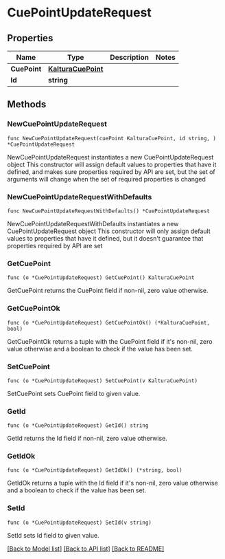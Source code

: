 # CuePointUpdateRequest

## Properties

Name | Type | Description | Notes
------------ | ------------- | ------------- | -------------
**CuePoint** | [**KalturaCuePoint**](KalturaCuePoint.md) |  | 
**Id** | **string** |  | 

## Methods

### NewCuePointUpdateRequest

`func NewCuePointUpdateRequest(cuePoint KalturaCuePoint, id string, ) *CuePointUpdateRequest`

NewCuePointUpdateRequest instantiates a new CuePointUpdateRequest object
This constructor will assign default values to properties that have it defined,
and makes sure properties required by API are set, but the set of arguments
will change when the set of required properties is changed

### NewCuePointUpdateRequestWithDefaults

`func NewCuePointUpdateRequestWithDefaults() *CuePointUpdateRequest`

NewCuePointUpdateRequestWithDefaults instantiates a new CuePointUpdateRequest object
This constructor will only assign default values to properties that have it defined,
but it doesn't guarantee that properties required by API are set

### GetCuePoint

`func (o *CuePointUpdateRequest) GetCuePoint() KalturaCuePoint`

GetCuePoint returns the CuePoint field if non-nil, zero value otherwise.

### GetCuePointOk

`func (o *CuePointUpdateRequest) GetCuePointOk() (*KalturaCuePoint, bool)`

GetCuePointOk returns a tuple with the CuePoint field if it's non-nil, zero value otherwise
and a boolean to check if the value has been set.

### SetCuePoint

`func (o *CuePointUpdateRequest) SetCuePoint(v KalturaCuePoint)`

SetCuePoint sets CuePoint field to given value.


### GetId

`func (o *CuePointUpdateRequest) GetId() string`

GetId returns the Id field if non-nil, zero value otherwise.

### GetIdOk

`func (o *CuePointUpdateRequest) GetIdOk() (*string, bool)`

GetIdOk returns a tuple with the Id field if it's non-nil, zero value otherwise
and a boolean to check if the value has been set.

### SetId

`func (o *CuePointUpdateRequest) SetId(v string)`

SetId sets Id field to given value.



[[Back to Model list]](../README.md#documentation-for-models) [[Back to API list]](../README.md#documentation-for-api-endpoints) [[Back to README]](../README.md)


